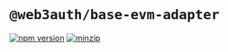 # `@web3auth/base-evm-adapter`

[![npm version](https://img.shields.io/npm/v/@web3auth/base-evm-adapter?label=%22%22)](https://www.npmjs.com/package/@web3auth/base-evm-adapter/v/latest)
[![minzip](https://img.shields.io/bundlephobia/minzip/@web3auth/base-evm-adapter?label=%22%22)](https://bundlephobia.com/result?p=@web3auth/base-evm-adapter@latest)
